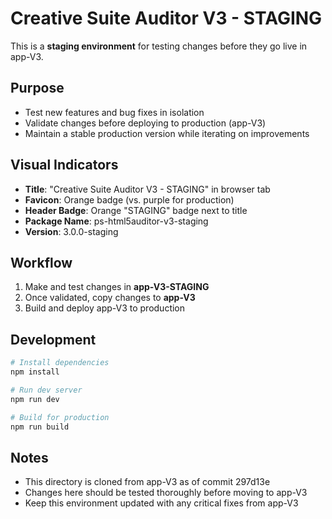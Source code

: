 ﻿# Creative Suite Auditor V3 - STAGING

This is a **staging environment** for testing changes before they go live in app-V3.

## Purpose

- Test new features and bug fixes in isolation
- Validate changes before deploying to production (app-V3)
- Maintain a stable production version while iterating on improvements

## Visual Indicators

- **Title**: "Creative Suite Auditor V3 - STAGING" in browser tab
- **Favicon**: Orange badge (vs. purple for production)
- **Header Badge**: Orange "STAGING" badge next to title
- **Package Name**: ps-html5auditor-v3-staging
- **Version**: 3.0.0-staging

## Workflow

1. Make and test changes in **app-V3-STAGING**
2. Once validated, copy changes to **app-V3**
3. Build and deploy app-V3 to production

## Development

```bash
# Install dependencies
npm install

# Run dev server
npm run dev

# Build for production
npm run build
```

## Notes

- This directory is cloned from app-V3 as of commit 297d13e
- Changes here should be tested thoroughly before moving to app-V3
- Keep this environment updated with any critical fixes from app-V3

